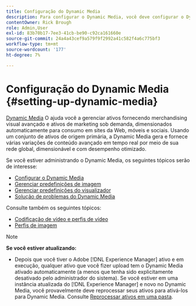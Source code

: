 ```yaml
---
title: Configuração do Dynamic Media
description: Para configurar o Dynamic Media, você deve configurar o Dynamic Media e gerenciar predefinições de imagens e visualizadores.
contentOwner: Rick Brough
role: Admin,User
exl-id: 83b70b17-7ee3-41cb-be90-c92ca161660e
source-git-commit: 24a4a43cef9a579f9f2992a41c582f4a6c775bf3
workflow-type: tm+mt
source-wordcount: '177'
ht-degree: 7%

---
```


# Configuração do Dynamic Media {#setting-up-dynamic-media}

[Dynamic Media](https://business.adobe.com/products/experience-manager/assets/dynamic-media.html) O ajuda você a gerenciar ativos fornecendo merchandising visual avançado e ativos de marketing sob demanda, dimensionados automaticamente para consumo em sites da Web, móveis e sociais. Usando um conjunto de ativos de origem primária, a Dynamic Media gera e fornece várias variações de conteúdo avançado em tempo real por meio de sua rede global, dimensionável e com desempenho otimizado.

<!-- OBSOLETE UNTIL THE INTEGRATING SCENE7 TOPIC GETS A MAJOR UPDATE

>[!NOTE]
>
>This documentation describes Dynamic Media capabilites, which are integrated directly into [!DNL Experience Manager]. If you are using Dynamic Media Classic (previously called Scene7) integrated into [!DNL Experience Manager], see [Dynamic Media Classic integration documentation](/help/sites-cloud/administering/integrating-scene7.md).
>
>See [Dual Use Scenario](/help/sites-cloud/administering/integrating-scene7.md#dual-use-scenario) for times when you may want to use [!DNL Experience Manager] integrated with Dynamic Media Classic along with Dynamic Media.

-->

Se você estiver administrando o Dynamic Media, os seguintes tópicos serão de interesse:

* [Configurar o Dynamic Media](config-dm.md)
* [Gerenciar predefinições de imagem](managing-image-presets.md)
* [Gerenciar predefinições do visualizador](managing-viewer-presets.md)
* [Solução de problemas do Dynamic Media](troubleshoot-dm.md)

Consulte também os seguintes tópicos:

* [Codificação de vídeo e perfis de vídeo](video-profiles.md)
* [Perfis de imagem](image-profiles.md)

>[!NOTE]
>
>**Se você estiver atualizando:**
>
>* Depois que você tiver o Adobe [!DNL Experience Manager] ativo e em execução, qualquer ativo que você fizer upload tem o Dynamic Media ativado automaticamente (a menos que tenha sido explicitamente desativado pelo administrador do sistema). Se você estiver em uma instância atualizada do [!DNL Experience Manager] e novo no Dynamic Media, você provavelmente deve reprocessar seus ativos para ativá-los para Dynamic Media. Consulte [Reprocessar ativos em uma pasta](/help/assets/dynamic-media/about-image-video-profiles.md#reprocessing-assets).

